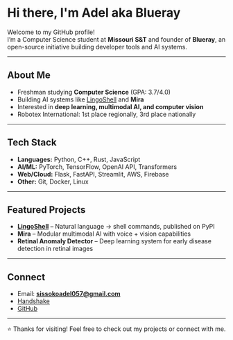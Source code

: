 # Hi there, I'm Adel aka Blueray

Welcome to my GitHub profile!  
I’m a Computer Science student at **Missouri S&T** and founder of **Blueray**, an open-source initiative building developer tools and AI systems.  

---

##  About Me
- Freshman studying **Computer Science** (GPA: 3.7/4.0)  
- Building AI systems like [LingoShell](https://github.com/blueraymusic/lingoshelle) and **Mira**  
- Interested in **deep learning, multimodal AI, and computer vision**  
- Robotex International: 1st place regionally, 3rd place nationally  

---

## Tech Stack
- **Languages:** Python, C++, Rust, JavaScript  
- **AI/ML:** PyTorch, TensorFlow, OpenAI API, Transformers  
- **Web/Cloud:** Flask, FastAPI, Streamlit, AWS, Firebase  
- **Other:** Git, Docker, Linux  

---

## Featured Projects
- [**LingoShell**](https://github.com/blueraymusic/lingoshelle) – Natural language → shell commands, published on PyPI  
- **Mira** – Modular multimodal AI with voice + vision capabilities  
- **Retinal Anomaly Detector** – Deep learning system for early disease detection in retinal images  

---

## Connect
- Email: **sissokoadel057@gmail.com**  
- [Handshake](https://handshake.com/profiles/adel_sissoko)  
- [GitHub](https://github.com/blueraymusic)  

---

⭐️ Thanks for visiting! Feel free to check out my projects or connect with me.
